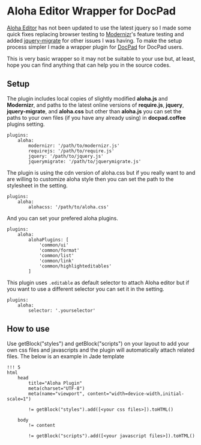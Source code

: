 # Aloha Editor Wrapper for DocPad

[Aloha Editor](http://www.aloha-editor.org/) has not been updated to use the latest jquery so I made some quick fixes replacing browser testing to [Modernizr](http://modernizr.com/)'s feature testing and added [jquery-migrate](https://github.com/jquery/jquery-migrate) for other issues I was having.
To make the setup process simpler I made a wrapper plugin for [DocPad](http://docpad.org/) for DocPad users.

This is very basic wrapper so it may not be suitable to your use but, at least, hope you can find anything that can help you in the source codes.

## Setup

The plugin includes local copies of slightly modified **aloha.js** and **Modernizr**, and paths to the latest online versions of **require.js**, **jquery**, **jquery-migrate**, and **aloha.css** but other than **aloha.js** you can set the paths to your own files (if you have any already using) in **docpad.coffee** plugins setting.

    plugins:
    	aloha:
    		modernizr: '/path/to/modernizr.js'
    		requirejs: '/path/to/require.js'
    		jquery: '/path/to/jquery.js'
    		jquerymigrate: '/path/to/jquerymigrate.js'
    		
The plugin is using the cdn version of aloha.css but if you really want to and are willing to customize aloha style then you can set the path to the stylesheet in the setting.

    plugins:
    	aloha:
    		alohacss: '/path/to/aloha.css'
    		
And you can set your prefered aloha plugins.

    plugins:
    	aloha:    		
    		alohaPlugins: [
        		'common/ui'
        		'common/format'
        		'common/list'
        		'common/link'
        		'common/highlighteditables'
      		]
      		
This plugin uses `.editable` as default selector to attach Aloha editor but if you want to use a different selector you can set it in the setting.

	plugins:
		aloha:
			selector: '.yourselector'

## How to use

Use getBlock("styles") and getBlock("scripts") on your layout to add your own css files and javascripts and the plugin will automatically attach related files.
The below is an example in Jade template

    !!! 5
    html
        head
            title="Aloha Plugin"
            meta(charset="UTF-8")
            meta(name="viewport", content="width=device-width,initial-scale=1")
 
            != getBlock("styles").add([<your css files>]).toHTML()
 
        body
            != content
 
            != getBlock("scripts").add([<your javascript files>]).toHTML()
            

